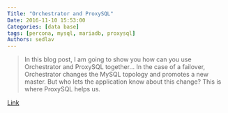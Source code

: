 ```yaml
---
Title: "Orchestrator and ProxySQL"
Date: 2016-11-10 15:53:00
Categories: [data base]
tags: [percona, mysql, mariadb, proxysql]
Authors: sedlav
---
```


> In this blog post, I am going to show you how can you use Orchestrator and ProxySQL together... In the case of a failover, Orchestrator changes the MySQL topology and promotes a new master. But who lets the application know about this change? This is where ProxySQL helps us.

[Link](https://www.percona.com/blog/2016/11/09/orchestrator-and-proxysql/)
